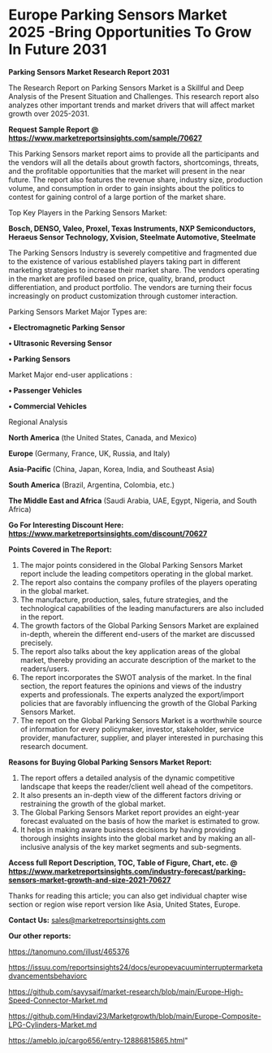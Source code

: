 # Europe Parking Sensors Market 2025 -Bring Opportunities To Grow In Future 2031

<strong>Parking Sensors Market Research Report 2031</strong>

The Research Report on Parking Sensors Market is a Skillful and Deep Analysis of the Present Situation and Challenges. This research report also analyzes other important trends and market drivers that will affect market growth over 2025-2031.

<strong>Request Sample Report @ <a href=https://www.marketreportsinsights.com/sample/70627>https://www.marketreportsinsights.com/sample/70627</a></strong>

This Parking Sensors market report aims to provide all the participants and the vendors will all the details about growth factors, shortcomings, threats, and the profitable opportunities that the market will present in the near future. The report also features the revenue share, industry size, production volume, and consumption in order to gain insights about the politics to contest for gaining control of a large portion of the market share.

Top Key Players in the Parking Sensors Market:

<strong>Bosch, DENSO, Valeo, Proxel, Texas Instruments, NXP Semiconductors, Heraeus Sensor Technology, Xvision, Steelmate Automotive, Steelmate</strong>

The Parking Sensors Industry is severely competitive and fragmented due to the existence of various established players taking part in different marketing strategies to increase their market share. The vendors operating in the market are profiled based on price, quality, brand, product differentiation, and product portfolio. The vendors are turning their focus increasingly on product customization through customer interaction.

Parking Sensors Market Major Types are:

<strong>• Electromagnetic Parking Sensor

• Ultrasonic Reversing Sensor

• Parking Sensors</strong>

Market Major end-user applications :

<strong>• Passenger Vehicles

• Commercial Vehicles</strong>

Regional Analysis

</u><strong><b>North America</b></strong> (the United States, Canada, and Mexico)

<strong><b>Europe </b></strong>(Germany, France, UK, Russia, and Italy)

<strong><b>Asia-Pacific</b></strong> (China, Japan, Korea, India, and Southeast Asia)

<strong><b>South America</b></strong> (Brazil, Argentina, Colombia, etc.)

<strong><b>The Middle East and Africa</b></strong> (Saudi Arabia, UAE, Egypt, Nigeria, and South Africa)

<strong>Go For Interesting Discount Here: <a href=https://www.marketreportsinsights.com/discount/70627>https://www.marketreportsinsights.com/discount/70627</a></strong>

<strong>Points Covered in The Report:</strong>
<ol>
  <li>The major points considered in the Global Parking Sensors Market report include the leading competitors operating in the global market.</li>
  <li>The report also contains the company profiles of the players operating in the global market.</li>
  <li>The manufacture, production, sales, future strategies, and the technological capabilities of the leading manufacturers are also included in the report.</li>
  <li>The growth factors of the Global Parking Sensors Market are explained in-depth, wherein the different end-users of the market are discussed precisely.</li>
  <li>The report also talks about the key application areas of the global market, thereby providing an accurate description of the market to the readers/users.</li>
  <li>The report incorporates the SWOT analysis of the market. In the final section, the report features the opinions and views of the industry experts and professionals. The experts analyzed the export/import policies that are favorably influencing the growth of the Global Parking Sensors Market.</li>
  <li>The report on the Global Parking Sensors Market is a worthwhile source of information for every policymaker, investor, stakeholder, service provider, manufacturer, supplier, and player interested in purchasing this research document.</li>
</ol>
<strong>Reasons for Buying Global Parking Sensors Market Report:</strong>

<ol>
  <li>The report offers a detailed analysis of the dynamic competitive landscape that keeps the reader/client well ahead of the competitors.</li>
  <li>It also presents an in-depth view of the different factors driving or restraining the growth of the global market.</li>
  <li>The Global Parking Sensors Market report provides an eight-year forecast evaluated on the basis of how the market is estimated to grow.</li>
  <li>It helps in making aware business decisions by having providing thorough insights insights into the global market and by making an all-inclusive analysis of the key market segments and sub-segments.</li>
</ol>
<strong>Access full Report Description, TOC, Table of Figure, Chart, etc. @ <a href=https://www.marketreportsinsights.com/industry-forecast/parking-sensors-market-growth-and-size-2021-70627>https://www.marketreportsinsights.com/industry-forecast/parking-sensors-market-growth-and-size-2021-70627</a></strong>


Thanks for reading this article; you can also get individual chapter wise section or region wise report version like Asia, United States, Europe.

<strong>Contact Us:</strong>
sales@marketreportsinsights.com

<strong>Our other reports:</strong>

<a href=https://tanomuno.com/illust/465376>https://tanomuno.com/illust/465376</a>

<a href=https://issuu.com/reportsinsights24/docs/europevacuuminterruptermarketadvancementsbehaviorc>https://issuu.com/reportsinsights24/docs/europevacuuminterruptermarketadvancementsbehaviorc</a>

<a href=https://github.com/sayysaif/market-research/blob/main/Europe-High-Speed-Connector-Market.md>https://github.com/sayysaif/market-research/blob/main/Europe-High-Speed-Connector-Market.md</a>

<a href=https://github.com/Hindavi23/Marketgrowth/blob/main/Europe-Composite-LPG-Cylinders-Market.md>https://github.com/Hindavi23/Marketgrowth/blob/main/Europe-Composite-LPG-Cylinders-Market.md</a>

<a href=https://ameblo.jp/cargo656/entry-12886815865.html>https://ameblo.jp/cargo656/entry-12886815865.html</a>"
